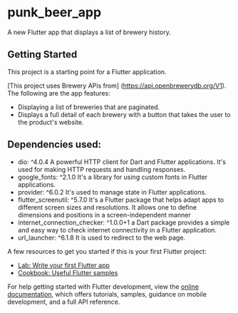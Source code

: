 # punk_beer_app

A new Flutter app that displays a list of brewery history.

## Getting Started

This project is a starting point for a Flutter application.

[This project uses Brewery APis from] (https://api.openbrewerydb.org/V1).
The following are the app features:
 - Displaying a list of breweries that are paginated.
 - Displays a full detail of each brewery with a button that takes the user to the product's website.
 

## Dependencies used:
 - dio: ^4.0.4  A powerful HTTP client for Dart and Flutter applications. It's used for making HTTP requests and handling responses. 
 - google_fonts: ^2.1.0  It's a library for using custom fonts in Flutter applications.
 - provider: ^6.0.2  It's used to manage state in Flutter applications.
 - flutter_screenutil: ^5.7.0 It's a Flutter package that helps adapt apps to different screen sizes and resolutions. It allows one to define dimensions and positions in a screen-independent manner
 - internet_connection_checker: ^1.0.0+1 a Dart package provides a simple and easy way to check internet connectivity in a Flutter application.
 - url_launcher: ^6.1.8 It is used to redirect to the web page.

A few resources to get you started if this is your first Flutter project:

- [Lab: Write your first Flutter app](https://docs.flutter.dev/get-started/codelab)
- [Cookbook: Useful Flutter samples](https://docs.flutter.dev/cookbook)

For help getting started with Flutter development, view the
[online documentation](https://docs.flutter.dev/), which offers tutorials,
samples, guidance on mobile development, and a full API reference.
